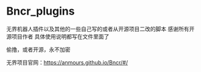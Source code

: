 # Bncr_plugins
无界机器人插件以及其他的一些自己写的或者从开源项目二改的脚本
感谢所有开源项目作者
具体使用说明都写在文件里面了  

偷撸，或者开源，永不加密  

无界项目官网：https://anmours.github.io/Bncr/#/
